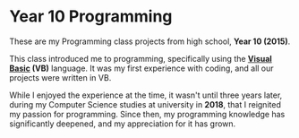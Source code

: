 # Year 10 Programming
These are my Programming class projects from high school, **Year 10 (2015)**.

This class introduced me to programming, specifically using the **[Visual Basic](https://en.wikipedia.org/wiki/Visual_Basic_(classic)) (VB)** language. It was my first experience with coding, and all our projects were written in VB.

While I enjoyed the experience at the time, it wasn't until three years later, during my Computer Science studies at university in **2018**, that I reignited my passion for programming. Since then, my programming knowledge has significantly deepened, and my appreciation for it has grown.
